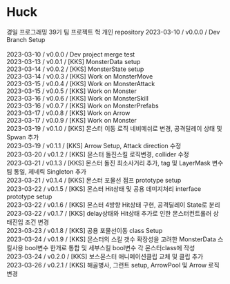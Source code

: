 # Huck
경일 프로그래밍 39기 팀 프로젝트 헉 개인 repository
2023-03-10 / v0.0.0 / Dev Branch Setup</br>      
2023-03-10 / v0.0.0 / Dev project merge test</br>
2023-03-13 / v0.0.1 / [KKS] MonsterData setup</br>
2023-03-14 / v0.0.2 / [KKS] MonsterState setup</br>
2023-03-14 / v0.0.3 / [KKS] Work on MonsterMove</br>
2023-03-15 / v0.0.4 / [KKS] Work on MonsterAttack</br>
2023-03-15 / v0.0.5 / [KKS] Work on Monster</br>
2023-03-16 / v0.0.6 / [KKS] Work on MonsterSkill</br>
2023-03-16 / v0.0.7 / [KKS] Work on MonsterPrefabs</br>
2023-03-17 / v0.0.8 / [KKS] Work on Arrow</br>
2023-03-17 / v0.0.9 / [KKS] Work on Monster</br>
2023-03-19 / v0.1.0 / [KKS] 몬스터 이동 로직 네비메쉬로 변경, 공격딜레이 상태 및 Spwan 추가</br>
2023-03-19 / v0.1.1 / [KKS] Arrow Setup, Attack direction 수정</br>
2023-03-20 / v0.1.2 / [KKS] 몬스터 돌진스킬 로직변경, collider 수정</br>
2023-03-21 / v0.1.3 / [KKS] 몬스터 돌진 최소사거리 추가, tag 및 LayerMask 변수 팀 통일, 제네릭 Singleton 추가</br>
2023-03-21 / v0.1.4 / [KKS] 몬스터 포물선 점프 prototype setup</br>
2023-03-22 / v0.1.5 / [KKS] 몬스터 Hit상태 및 공용 데미지처리 interface prototype setup</br>
2023-03-22 / v0.1.6 / [KKS] 몬스터 4방향 Hit상태 구현, 공격딜레이 State로 분리</br>
2023-03-22 / v0.1.7 / [KKS] delay상태와 Hit상태 추가로 인한 몬스터컨트롤러 상태진입 조건 변경</br>
2023-03-23 / v0.1.8 / [KKS] 공용 포물선이동 class Setup</br>
2023-03-24 / v0.1.9 / [KKS] 몬스터의 스킬 갯수 확장성을 고려한 MonsterData 스킬사용 bool변수 한개로 통합 및 세부스킬 bool변수 각 몬스터class에 작성</br>
2023-03-24 / v0.2.0 / [KKS] 보스몬스터 애니메이션클립 교체 및 클립 추가</br>
2023-03-26 / v0.2.1 / [KKS] 해골병사, 그런트 setup, ArrowPool 및 Arrow 로직 변경</br>